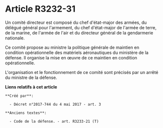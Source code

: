 # Article R3232-31

Un comité directeur est composé du chef d'état-major des armées, du délégué général pour l'armement, du chef d'état-major de
l'armée de terre, de la marine, de l'armée de l'air et du directeur général de la gendarmerie nationale.

Ce comité propose au ministre la politique générale de maintien en condition opérationnelle des matériels aéronautiques du
ministère de la défense. Il organise la mise en œuvre de ce maintien en condition opérationnelle.

L'organisation et le fonctionnement de ce comité sont précisés par un arrêté du ministre de la défense.

**Liens relatifs à cet article**

	**Créé par**:

	  - Décret n°2017-744 du 4 mai 2017 - art. 3

	**Anciens textes**:

	  - Code de la défense. - art. R3233-21 (T)
